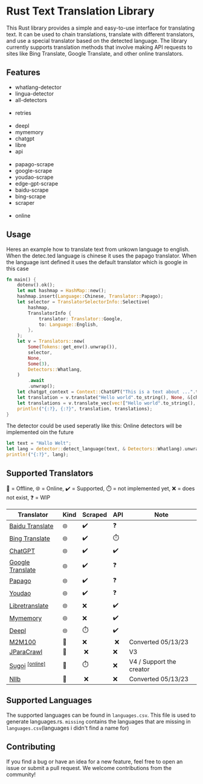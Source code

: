 # Rust Text Translation Library

This Rust library provides a simple and easy-to-use interface for translating text. It can be used to chain
translations, translate with different translators, and use a special translator based on the detected language. The
library currently supports translation methods that involve making API requests to sites like Bing Translate, Google
Translate, and other online translators.

## Features

- whatlang-detector
- lingua-detector
- all-detectors
  <br/><br/>
- retries
  <br/><br/>
- deepl
- mymemory
- chatgpt
- libre
- api
  <br/><br/>
- papago-scrape
- google-scrape
- youdao-scrape
- edge-gpt-scrape
- baidu-scrape
- bing-scrape
- scraper
  <br/><br/>
- online

## Usage

Heres an example how to translate text from unkown language to english. When the detec.ted language is chinese it uses
the papago translator.
When the language isnt defined it uses the default translator which is google in this case

```rust
fn main() {
    dotenv().ok();
    let mut hashmap = HashMap::new();
    hashmap.insert(Language::Chinese, Translator::Papago);
    let selector = TranslatorSelectorInfo::Selective(
        hashmap,
        TranslatorInfo {
            translator: Translator::Google,
            to: Language::English,
        },
    );
    let v = Translators::new(
        Some(Tokens::get_env().unwrap()),
        selector,
        None,
        Some(3),
        Detectors::Whatlang,
    )
        .await
        .unwrap();
    let chatgpt_context = Context::ChatGPT("This is a text about ...".to_string());
    let translation = v.translate("Hello world".to_string(), None, &[chatgpt_context]).await.unwrap();
    let translations = v.translate_vec(vec!["Hello world".to_string(), "This is a test".to_string()], None, &[]).await.unwrap();
    println!("{:?}, {:?}", translation, translations);
}
```

The detector could be used seperatly like this:
Online detectors will be implemented oin the future

```rust
let text = "Hallo Welt";
let lang = detector::detect_language(text, & Detectors::Whatlang).unwrap();
println!("{:?}", lang);
```

## Supported Translators

🔴 = Offline, 🌐️ = Online, ✔️ = Supported, ⏱️ = not implemented yet, ❌ = does not exist, ❓ = WIP

| Translator                                                                                    | Kind | Scraped | API | Note                     |
|-----------------------------------------------------------------------------------------------|------|---------|-----|--------------------------|
| [Baidu Translate](https://fanyi.baidu.com)                                                    | 🌐️  | ✔️      | ❓️  |                          |
| [Bing Translate](https://www.bing.com/translator/)                                            | 🌐️  | ✔️      | ⏱️  |                          |
| [ChatGPT](https://openai.com/blog/chatgpt)                                                    | 🌐️  | ✔️      | ✔️  |                          |
| [Google Translate](https://translate.google.com)                                              | 🌐️  | ✔️      | ❓   |                          |
| [Papago](https://papago.naver.com)                                                            | 🌐️  | ✔️      | ❓   |                          |
| [Youdao](https://fanyi.youdao.com/index.html)                                                 | 🌐️  | ✔️      | ❓   |                          |
| [Libretranslate](https://libretranslate.com)                                                  | 🌐️  | ❌       | ✔️  |                          |
| [Mymemory](https://mymemory.translated.net)                                                   | 🌐️  | ❌       | ✔️  |                          |
| [Deepl](https://www.deepl.com/translator)                                                     | 🌐️  | ⏱️      | ✔️  |                          |
| [M2M100](https://github.com/facebookresearch/fairseq/tree/main/examples/m2m_100)              | 🔴️  | ❌️      | ️ ❌ | Converted 05/13/23       |
| [JParaCrawl](https://www.kecl.ntt.co.jp/icl/lirg/jparacrawl/)                                 | 🔴️  | ️  ❌    | ️❌  | V3                       |
| [Sugoi](https://www.patreon.com/mingshiba) <sup>[[online]](https://sugoitranslator.com)</sub> | 🔴️  | ⏱️️     | ❌️  | V4 / Support the creator |
| [Nllb](https://huggingface.co/facebook/nllb-200-distilled-600M)                               | 🔴️  | ️  ❌    | ️❌  | Converted 05/13/23       |

## Supported Languages

The supported languages can be found in `languages.csv`. This file is used to generate languages.rs. `missing` contains
the languages that are missing in `languages.csv`(languages i didn't find a name for)

## Contributing

If you find a bug or have an idea for a new feature, feel free to open an issue or submit a pull request. We welcome
contributions from the community!
